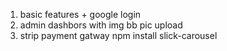 1. basic features + google login
2. admin dashbors with img bb pic upload
3. strip payment gatway
npm install slick-carousel